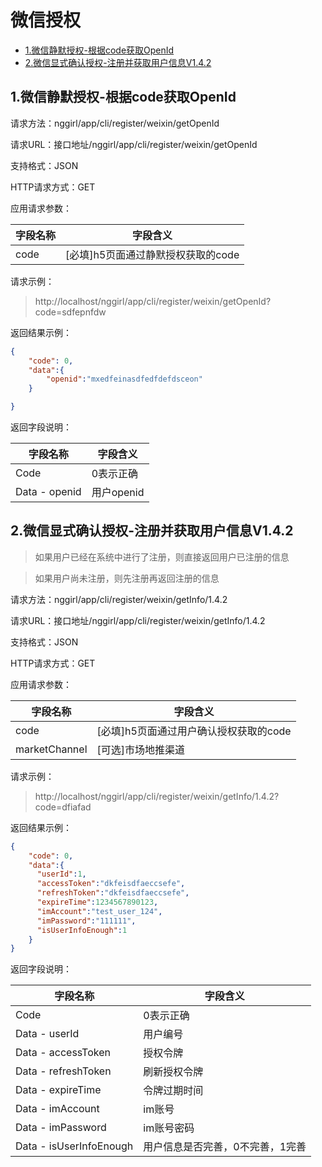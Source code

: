 # 微信授权

* [1.微信静默授权-根据code获取OpenId](#1)
* [2.微信显式确认授权-注册并获取用户信息V1.4.2](#2)


<h2 id="1" >1.微信静默授权-根据code获取OpenId</h2>

请求方法：nggirl/app/cli/register/weixin/getOpenId

请求URL：接口地址/nggirl/app/cli/register/weixin/getOpenId

支持格式：JSON

HTTP请求方式：GET

应用请求参数：

|字段名称|字段含义
|---|---|
|code|[必填]h5页面通过静默授权获取的code

请求示例：

> http://localhost/nggirl/app/cli/register/weixin/getOpenId?code=sdfepnfdw

返回结果示例：

```json
{
    "code": 0,
    "data":{
    	"openid":"mxedfeinasdfedfdefdsceon"
	}

}
```

返回字段说明：

|字段名称|字段含义
|---|---|
|Code  |0表示正确
|Data - openid|用户openid


<h2 id="2">2.微信显式确认授权-注册并获取用户信息V1.4.2</h2>

>如果用户已经在系统中进行了注册，则直接返回用户已注册的信息

>如果用户尚未注册，则先注册再返回注册的信息

请求方法：nggirl/app/cli/register/weixin/getInfo/1.4.2

请求URL：接口地址/nggirl/app/cli/register/weixin/getInfo/1.4.2

支持格式：JSON

HTTP请求方式：GET

应用请求参数：

|字段名称|字段含义
|---|---|
|code|[必填]h5页面通过用户确认授权获取的code
|marketChannel|[可选]市场地推渠道


请求示例：

> http://localhost/nggirl/app/cli/register/weixin/getInfo/1.4.2?code=dfiafad

返回结果示例：

```json
{
    "code": 0,
    "data":{
      "userId":1,
      "accessToken":"dkfeisdfaeccsefe",
      "refreshToken":"dkfeisdfaeccsefe",
      "expireTime":1234567890123,
      "imAccount":"test_user_124",
      "imPassword":"111111",
      "isUserInfoEnough":1
    }
}
```

返回字段说明：

|字段名称|字段含义
|---|---|
|Code  |0表示正确
|Data - userId|用户编号
|Data - accessToken|授权令牌
|Data - refreshToken|刷新授权令牌
|Data - expireTime|令牌过期时间
|Data - imAccount|im账号
|Data - imPassword|im账号密码
|Data - isUserInfoEnough|用户信息是否完善，0不完善，1完善
